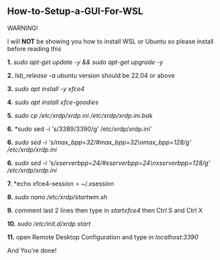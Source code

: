 ## How-to-Setup-a-GUI-For-WSL
WARNING!

I will **NOT** be showing you how to install WSL or Ubuntu so please install before reading this

**1.** *sudo apt-get update -y && sudo apt-get upgrade -y*

**2.** *lsb_release -a* ubuntu version should be 22.04 or above

**3.** *sudo apt install -y xfce4*

**4.** *sudo apt install xfce-goodies*

**5.** *sudo cp /etc/xrdp/xrdp.ini /etc/xrdp/xrdp.ini.bak*

**6.** *sudo sed -i 's/3389/3390/g' /etc/xrdp/xrdp.ini'

**6.** *sudo sed -i 's/max_bpp=32/#max_bpp=32\nmax_bpp=128/g' /etc/xrdp/xrdp.ini*

**6.** *sudo sed -i 's/xserverbpp=24/#xserverbpp=24\nxserverbpp=128/g' /etc/xrdp/xrdp.ini*

**7.** *echo xfce4-session > ~/.xsession

**8.** *sudo nano /etc/xrdp/startwm.sh*

**9.** comment last 2 lines then type in *startxfce4* then Ctrl S and Ctrl X

**10.** *sudo /etc/init.d/xrdp start*

**11.** open Remote Desktop Configuration and type in *localhost:3390*

And You're done!
